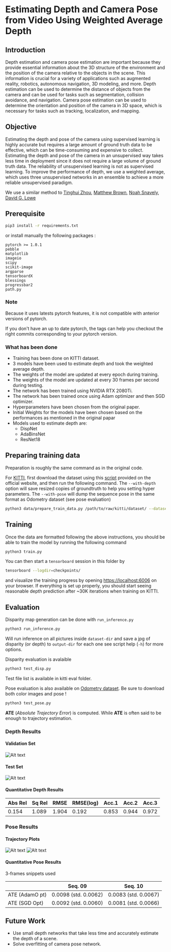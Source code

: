 # Estimating Depth and Camera Pose from Video Using Weighted Average Depth

## Introduction

Depth estimation and camera pose estimation are important because they provide essential information about the 3D structure of the environment and the position
of the camera relative to the objects in the scene. This information is crucial for a variety of applications such as augmented reality,
robotics, autonomous navigation, 3D modeling, and more. Depth estimation can be used to determine the distance of objects
from the camera and can be used for tasks such as segmentation, collision avoidance, and navigation. Camera pose estimation can
be used to determine the orientation and position of the camera in 3D space, which is necessary for tasks such as tracking,
localization, and mapping.

## Objective
Estimating the depth and pose of the camera using supervised learning is highly accurate but requires a large amount of ground truth data to be effective, which can
be time-consuming and expensive to collect. Estimating the depth and pose of the camera in an unsupervised way takes less time in deployment since it does not require
a large volume of ground truth data. The reliability of unsupervised learning is not as supervised learning. To improve the performance of depth, we use a weighted
average, which uses three unsupervised networks in an ensemble to achieve a more reliable unsupervised paradigm.

We use a similar method to [Tinghui Zhou](https://people.eecs.berkeley.edu/~tinghuiz/), [Matthew Brown](http://matthewalunbrown.com/research/research.html), [Noah Snavely](http://www.cs.cornell.edu/~snavely/), [David G. Lowe](http://www.cs.ubc.ca/~lowe/home.html)

## Prerequisite

```bash
pip3 install -r requirements.txt
```

or install manually the following packages :

```
pytorch >= 1.0.1
pebble
matplotlib
imageio
scipy
scikit-image
argparse
tensorboardX
blessings
progressbar2
path.py
```

### Note
Because it uses latests pytorch features, it is not compatible with anterior versions of pytorch.

If you don't have an up to date pytorch, the tags can help you checkout the right commits corresponding to your pytorch version.

### What has been done

* Training has been done on KITTI dataset.
* 3 models have been used to estimate depth and took the weighted average depth.
* The weights of the model are updated at every epoch during training.
* The weights of the model are updated at every 30 frames per second during testing.
* The network has been trained using NVIDIA RTX 2080Ti.
* The network has been trained once using Adam optimizer and then SGD optimizer.
* Hyperparameters have been chosen from the original paper.
* Initial Weights for the models have been chosen based on the performances as mentioned in the original papar
* Models used to estimate depth are:
    * DispNet
    * AdaBinsNet
    * ResNet18

## Preparing training data
Preparation is roughly the same command as in the original code.

For [KITTI](http://www.cvlibs.net/datasets/kitti/raw_data.php), first download the dataset using this [script](http://www.cvlibs.net/download.php?file=raw_data_downloader.zip) provided on the official website, and then run the following command. The `--with-depth` option will save resized copies of groundtruth to help you setting hyper parameters. The `--with-pose` will dump the sequence pose in the same format as Odometry dataset (see pose evaluation)
```bash
python3 data/prepare_train_data.py /path/to/raw/kitti/dataset/ --dataset-format 'kitti_raw' --dump-root /path/to/resulting/formatted/data/ --width 416 --height 128 --num-threads 4 [--static-frames /path/to/static_frames.txt] [--with-depth] [--with-pose]
```

## Training
Once the data are formatted following the above instructions, you should be able to train the model by running the following command
```bash
python3 train.py
```
You can then start a `tensorboard` session in this folder by
```bash
tensorboard --logdir=checkpoints/
```
and visualize the training progress by opening [https://localhost:6006](https://localhost:6006) on your browser. If everything is set up properly, you should start seeing reasonable depth prediction after ~30K iterations when training on KITTI.

## Evaluation

Disparity map generation can be done with `run_inference.py`
```bash
python3 run_inference.py
```
Will run inference on all pictures inside `dataset-dir` and save a jpg of disparity (or depth) to `output-dir` for each one see script help (`-h`) for more options.

Disparity evaluation is avalaible
```bash
python3 test_disp.py
```

Test file list is available in kitti eval folder.

Pose evaluation is also available on [Odometry dataset](http://www.cvlibs.net/datasets/kitti/eval_odometry.php). Be sure to download both color images and pose !

```bash
python3 test_pose.py
```

**ATE** (*Absolute Trajectory Error*) is computed. While **ATE** is often said to be enough to trajectory estimation.

### Depth Results

#### Validation Set

![Alt text](https://github.com/ShahZebYousafzai/WeightedAverageDepth/blob/main/misc/5.%20Validation%20Set.png)

#### Test Set

![Alt text](https://github.com/ShahZebYousafzai/WeightedAverageDepth/blob/main/misc/8.%20Inference.png)

#### Quantitative Depth Results

| Abs Rel | Sq Rel | RMSE  | RMSE(log) | Acc.1 | Acc.2 | Acc.3 |
|---------|--------|-------|-----------|-------|-------|-------|
| 0.154   | 1.089  | 1.904 | 0.192     | 0.853 | 0.944 | 0.972 | 

### Pose Results

#### Trajectory Plots

![Alt text](https://github.com/ShahZebYousafzai/WeightedAverageDepth/blob/main/misc/Figure_1.png)
![Alt text](https://github.com/ShahZebYousafzai/WeightedAverageDepth/blob/main/misc/Figure_2.png)

#### Quantitative Pose Results

3-frames snippets used

|                | Seq. 09              | Seq. 10              |
|----------------|----------------------|----------------------|
|ATE (AdamO pt)  | 0.0098 (std. 0.0062) | 0.0083 (std. 0.0067) |
|ATE  (SGD Opt)  | 0.0092 (std. 0.0060) | 0.0081 (std. 0.0066) | 


## Future Work
* Use small depth networks that take less time and accurately estimate the depth of a scene.
* Solve overfitting of camera pose network.
